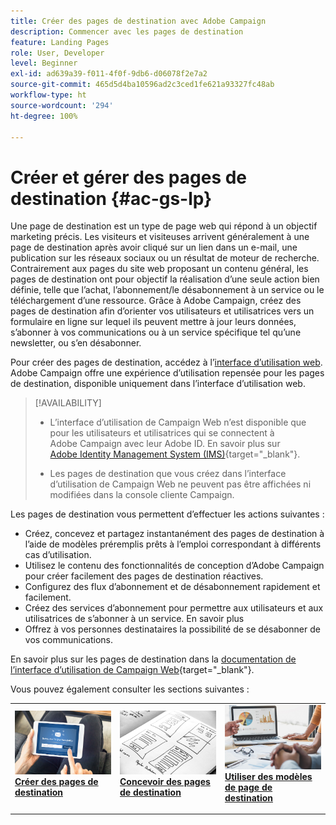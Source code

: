 ```yaml
---
title: Créer des pages de destination avec Adobe Campaign
description: Commencer avec les pages de destination
feature: Landing Pages
role: User, Developer
level: Beginner
exl-id: ad639a39-f011-4f0f-9db6-d06078f2e7a2
source-git-commit: 465d5d4ba10596ad2c3ced1fe621a93327fc48ab
workflow-type: ht
source-wordcount: '294'
ht-degree: 100%

---
```


# Créer et gérer des pages de destination {#ac-gs-lp}

Une page de destination est un type de page web qui répond à un objectif marketing précis. Les visiteurs et visiteuses arrivent généralement à une page de destination après avoir cliqué sur un lien dans un e-mail, une publication sur les réseaux sociaux ou un résultat de moteur de recherche. Contrairement aux pages du site web proposant un contenu général, les pages de destination ont pour objectif la réalisation d’une seule action bien définie, telle que l’achat, l’abonnement/le désabonnement à un service ou le téléchargement d’une ressource. Grâce à Adobe Campaign, créez des pages de destination afin d’orienter vos utilisateurs et utilisatrices vers un formulaire en ligne sur lequel ils peuvent mettre à jour leurs données, s’abonner à vos communications ou à un service spécifique tel qu’une newsletter, ou s’en désabonner.

Pour créer des pages de destination, accédez à l’[interface d’utilisation web](../start/campaign-ui.md#campaign-web-user-interface-ac-web-ui). Adobe Campaign offre une expérience d’utilisation repensée pour les pages de destination, disponible uniquement dans l’interface d’utilisation web.

>[!AVAILABILITY]
>
>* L’interface d’utilisation de Campaign Web n’est disponible que pour les utilisateurs et utilisatrices qui se connectent à Adobe Campaign avec leur Adobe ID. En savoir plus sur [Adobe Identity Management System (IMS)](https://helpx.adobe.com/fr/enterprise/using/identity.html){target="_blank"}.
>
>* Les pages de destination que vous créez dans l’interface d’utilisation de Campaign Web ne peuvent pas être affichées ni modifiées dans la console cliente Campaign.
>

Les pages de destination vous permettent d’effectuer les actions suivantes :

* Créez, concevez et partagez instantanément des pages de destination à l’aide de modèles préremplis prêts à l’emploi correspondant à différents cas d’utilisation.
* Utilisez le contenu des fonctionnalités de conception d’Adobe Campaign pour créer facilement des pages de destination réactives.
* Configurez des flux d’abonnement et de désabonnement rapidement et facilement.
* Créez des services d’abonnement pour permettre aux utilisateurs et aux utilisatrices de s’abonner à un service. En savoir plus
* Offrez à vos personnes destinataires la possibilité de se désabonner de vos communications.


En savoir plus sur les pages de destination dans la [documentation de l’interface d’utilisation de Campaign Web](https://experienceleague.adobe.com/fr/docs/campaign-web/v8/landing-pages/get-started-lp){target="_blank"}.

Vous pouvez également consulter les sections suivantes :

<table style="table-layout:fixed"><tr style="border: 0;">
<td>
<a href="https://experienceleague.adobe.com/fr/docs/campaign-web/v8/landing-pages/create-lp">
<img alt="Lead" src="assets/do-not-localize/lp-subscription.jpeg">
</a>
<div><a href="https://experienceleague.adobe.com/fr/docs/campaign-web/v8/landing-pages/create-lp"><strong>Créer des pages de destination</strong>
</div>
<p>
</td>
<td>
<a href="https://experienceleague.adobe.com/fr/docs/campaign-web/v8/landing-pages/lp-content">
<img alt="Validation" src="assets/do-not-localize//lp-design.jpg">
</a>
<div>
<a href="https://experienceleague.adobe.com/fr/docs/campaign-web/v8/landing-pages/lp-content"><strong>Concevoir des pages de destination</strong></a>
</div>
<p>
</td>
<td>
<a href="https://experienceleague.adobe.com/fr/docs/campaign-web/v8/landing-pages/lp-templates">
<img alt="Validation" src="assets/do-not-localize/lp-reporting.jpg">
</a>
<div>
<a href="https://experienceleague.adobe.com/fr/docs/campaign-web/v8/landing-pages/lp-templates"><strong>Utiliser des modèles de page de destination</strong></a>
</div>
<p>
</td>
</tr></table>
